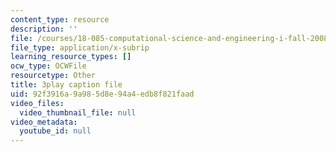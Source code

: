 ```yaml
---
content_type: resource
description: ''
file: /courses/18-085-computational-science-and-engineering-i-fall-2008/92f3916a9a985d8e94a4edb8f821faad_GQbq9G__--Y.vtt
file_type: application/x-subrip
learning_resource_types: []
ocw_type: OCWFile
resourcetype: Other
title: 3play caption file
uid: 92f3916a-9a98-5d8e-94a4-edb8f821faad
video_files:
  video_thumbnail_file: null
video_metadata:
  youtube_id: null
---
```

